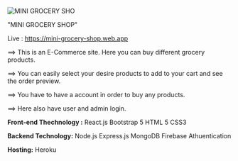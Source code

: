 
![MINI GROCERY SHO](https://user-images.githubusercontent.com/75713983/116688231-3577b600-a9d8-11eb-9ad4-04cc1e277403.png)

"MINI GROCERY SHOP"
 
Live : https://mini-grocery-shop.web.app
 
==> This is an E-Commerce site. Here you can buy different grocery products.

==> You can easily select your desire products to add to your cart and see the order preview.

==> You have to have a account in order to buy any products.

==> Here also have user and admin login.


**Front-end Thechnology :**
React.js
Bootstrap 5
HTML 5
CSS3

**Backend Technology:**
Node.js
Express.js
MongoDB
Firebase Athuentication

**Hosting:**
Heroku

